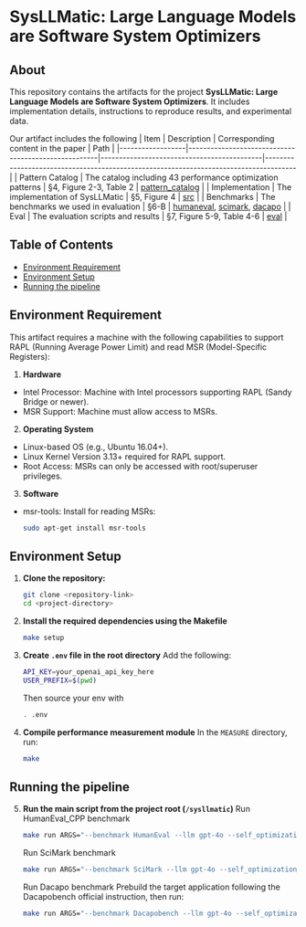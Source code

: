 # SysLLMatic: Large Language Models are Software System Optimizers
## About
This repository contains the artifacts for the project **SysLLMatic: Large Language Models are Software System Optimizers**. It includes implementation details, instructions to reproduce results, and experimental data.

Our artifact includes the following
| Item             | Description                                         | Corresponding content in the paper         | Path                                                                                 |
|------------------|-----------------------------------------------------|--------------------------------------------|--------------------------------------------------------------------------------------|
| Pattern Catalog  | The catalog including 43 performance optimization patterns | §4, Figure 2-3, Table 2                   | [pattern_catalog](./pattern_catalog)                                                 |
| Implementation   | The implementation of SysLLMatic                    | §5, Figure 4                               | [src](./src)                                                                         |
| Benchmarks       | The benchmarks we used in evaluation                | §6-B                                      | [humaneval](./benchmark_humaneval), [scimark](./benchmark_scimark), [dacapo](./benchmark_dacapo) |
| Eval             | The evaluation scripts and results                  | §7, Figure 5-9, Table 4-6                  | [eval](./eval)                                                                       |

## Table of Contents
- [Environment Requirement](#environment-requirement)
- [Environment Setup](#environment-setup)
- [Running the pipeline](#running-the-pipeline)

## Environment Requirement
This artifact requires a machine with the following capabilities to support RAPL (Running Average Power Limit) and read MSR (Model-Specific Registers):

1. **Hardware**
- Intel Processor: Machine with Intel processors supporting RAPL (Sandy Bridge or newer).
- MSR Support: Machine must allow access to MSRs.

2. **Operating System**
- Linux-based OS (e.g., Ubuntu 16.04+).
- Linux Kernel Version 3.13+ required for RAPL support.
- Root Access: MSRs can only be accessed with root/superuser privileges.

3. **Software**
- msr-tools: Install for reading MSRs:
    ```bash
    sudo apt-get install msr-tools
    ```
## Environment Setup
1. **Clone the repository:**
   ```bash
   git clone <repository-link>
   cd <project-directory>
   ```
2. **Install the required dependencies using the Makefile**
    ```bash
   make setup
   ```
3. **Create `.env` file in the root directory**
    Add the following:
    ```bash
    API_KEY=your_openai_api_key_here
    USER_PREFIX=$(pwd)
    ```
    Then source your env with
    ```bash
    . .env
    ```
4. **Compile performance measurement module**
    In the `MEASURE` directory, run:
    ```bash
    make
    ```

## Running the pipeline
5. **Run the main script from the project root (`/sysllmatic`)**
    Run HumanEval_CPP benchmark
    ```bash
    make run ARGS="--benchmark HumanEval --llm gpt-4o --self_optimization_step 2 --num_programs 2"
    ```
    Run SciMark benchmark
    ```bash
    make run ARGS="--benchmark SciMark --llm gpt-4o --self_optimization_step 2"
    ```
    Run Dacapo benchmark
    Prebuild the target application following the Dacapobench official instruction, then run:
    ```bash
    make run ARGS="--benchmark Dacapobench --llm gpt-4o --self_optimization_step 2 --application_name biojava"
    ```